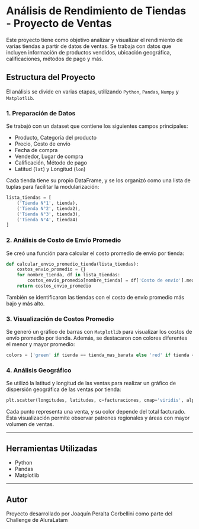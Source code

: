 # Análisis de Rendimiento de Tiendas - Proyecto de Ventas

Este proyecto tiene como objetivo analizar y visualizar el rendimiento de varias tiendas a partir de datos de ventas. Se trabaja con datos que incluyen información de productos vendidos, ubicación geográfica, calificaciones, métodos de pago y más.

## Estructura del Proyecto

El análisis se divide en varias etapas, utilizando `Python`, `Pandas`, `Numpy` y `Matplotlib`.

### 1. Preparación de Datos

Se trabajó con un dataset que contiene los siguientes campos principales:

- Producto, Categoría del producto
- Precio, Costo de envío
- Fecha de compra
- Vendedor, Lugar de compra
- Calificación, Método de pago
- Latitud (`lat`) y Longitud (`lon`)

Cada tienda tiene su propio DataFrame, y se los organizó como una lista de tuplas para facilitar la modularización:

```python
lista_tiendas = [
    ('Tienda N°1', tienda),
    ('Tienda N°2', tienda2),
    ('Tienda N°3', tienda3),
    ('Tienda N°4', tienda4)
]
```

### 2. Análisis de Costo de Envío Promedio

Se creó una función para calcular el costo promedio de envío por tienda:

```python
def calcular_envio_promedio_tienda(lista_tiendas):
    costos_envio_promedio = {}
    for nombre_tienda, df in lista_tiendas:
        costos_envio_promedio[nombre_tienda] = df['Costo de envío'].mean()
    return costos_envio_promedio
```

También se identificaron las tiendas con el costo de envío promedio más bajo y más alto.

### 3. Visualización de Costos Promedio

Se generó un gráfico de barras con `Matplotlib` para visualizar los costos de envío promedio por tienda. Además, se destacaron con colores diferentes el menor y mayor promedio:

```python
colors = ['green' if tienda == tienda_mas_barata else 'red' if tienda == tienda_mas_cara else 'gray' for tienda in tiendas]
```

### 4. Análisis Geográfico

Se utilizó la latitud y longitud de las ventas para realizar un gráfico de dispersión geográfica de las ventas por tienda:

```python
plt.scatter(longitudes, latitudes, c=facturaciones, cmap='viridis', alpha=0.7)
```

Cada punto representa una venta, y su color depende del total facturado. Esta visualización permite observar patrones regionales y áreas con mayor volumen de ventas.

---

## Herramientas Utilizadas

- Python
- Pandas
- Matplotlib

---


## Autor

Proyecto desarrollado por Joaquín Peralta Corbellini como parte del Challenge de AluraLatam
